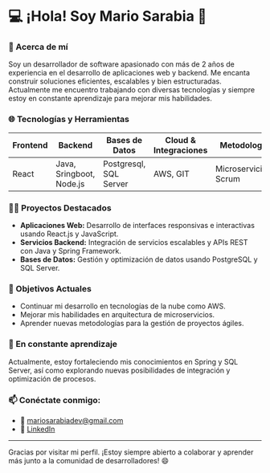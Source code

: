 # 💻 ¡Hola! Soy Mario Sarabia 👋

### 🔹 Acerca de mí

Soy un desarrollador de software apasionado con más de 2 años de experiencia en el desarrollo de aplicaciones web y backend. Me encanta construir soluciones eficientes, escalables y bien estructuradas. Actualmente me encuentro trabajando con diversas tecnologías y siempre estoy en constante aprendizaje para mejorar mis habilidades.

### 🌐 Tecnologías y Herramientas

| Frontend | Backend                  | Bases de Datos         | Cloud & Integraciones | Metodología            | Otros      |
| -------- | ------------------------ | ---------------------- | --------------------- | ---------------------- | ---------- |
| React    | Java, Sringboot, Node.js | Postgresql, SQL Server | AWS, GIT              | Microservicios, Scrum  | Sourcetree |

### 🧑‍💻 Proyectos Destacados

- **Aplicaciones Web:** Desarrollo de interfaces responsivas e interactivas usando React.js y JavaScript.
- **Servicios Backend:** Integración de servicios escalables y APIs REST con Java y Spring Framework.
- **Bases de Datos:** Gestión y optimización de datos usando PostgreSQL y SQL Server.

### 🚀 Objetivos Actuales

- Continuar mi desarrollo en tecnologías de la nube como AWS.
- Mejorar mis habilidades en arquitectura de microservicios.
- Aprender nuevas metodologías para la gestión de proyectos ágiles.

### 🌱 En constante aprendizaje

Actualmente, estoy fortaleciendo mis conocimientos en Spring y SQL Server, así como explorando nuevas posibilidades de integración y optimización de procesos.

### 📫 Conéctate conmigo:

- 📧 mariosarabiadev@gmail.com
- 💼 [LinkedIn](https://www.linkedin.com/in/mariosarabiadev/)

---

Gracias por visitar mi perfil. ¡Estoy siempre abierto a colaborar y aprender más junto a la comunidad de desarrolladores! 😄

